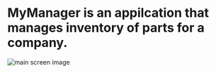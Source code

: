 # MyManager is an appilcation that manages inventory of parts for a company.

![main screen image](/images/IMS-Main.jpg)
